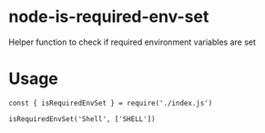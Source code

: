 # node-is-required-env-set
Helper function to check if required environment variables are set

# Usage
```
const { isRequiredEnvSet } = require('./index.js')

isRequiredEnvSet('Shell', ['SHELL'])

```